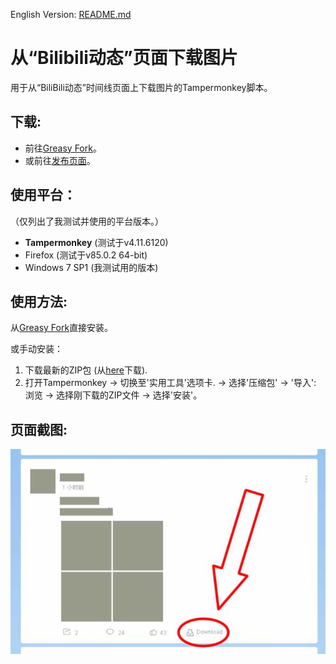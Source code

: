 English Version: [README.md](README.md)

# 从“Bilibili动态”页面下载图片
用于从“BiliBili动态”时间线页面上下载图片的Tampermonkey脚本。

## 下载:
- 前往[Greasy Fork](https://greasyfork.org/zh-CN/scripts/421885-bilibili-download-pictures)。
- 或前往[发布页面](releases)。

## 使用平台：
（仅列出了我测试并使用的平台版本。）
- **Tampermonkey** (测试于v4.11.6120)
- Firefox (测试于v85.0.2 64-bit)
- Windows 7 SP1 (我测试用的版本)

## 使用方法:
从[Greasy Fork](https://greasyfork.org/zh-CN/scripts/421885-bilibili-download-pictures)直接安装。

或手动安装：
1. 下载最新的ZIP包 (从[here](releases)下载).
2. 打开Tampermonkey -> 切换至'实用工具'选项卡. -> 选择'压缩包' -> '导入': 浏览 -> 选择刚下载的ZIP文件 -> 选择'安装'。

## 页面截图:
![截图](res/Capture.jpg?raw=true)
